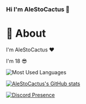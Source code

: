 ### Hi I'm AleStoCactus 👋

# 🧱 About

I'm AleStoCactus ❤️

I'm 18 😎

![Most Used Languages](https://github-readme-stats.vercel.app/api/top-langs/?username=alestocactus&layout=compact)

[![AleStoCactus's GitHub stats](https://github-readme-stats.vercel.app/api?username=alestocactus&show_icons=true&theme=transparent)](https://github.com/AleStoCactus/AleStoCactus)

[![Discord Presence](https://lanyard.cnrad.dev/api/340883550704369686bg=transparent)](https://discord.com/users/340883550704369686)
